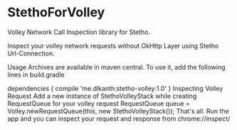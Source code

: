 # StethoForVolley

Volley Network Call Inspection library for Stetho.

Inspect your volley network requests without OkHttp Layer using Stetho Url-Connection.

Usage
Archives are available in maven central. To use it, add the following lines in build.gradle

dependencies {
   compile 'me.dlkanth:stetho-volley:1.0'
}
Inspecting Volley Request
Add a new instance of StethoVolleyStack while creating RequestQueue for your volley request
RequestQueue queue = Volley.newRequestQueue(this, new StethoVolleyStack());
That's all. Run the app and you can inspect your request and response from chrome://inspect/
